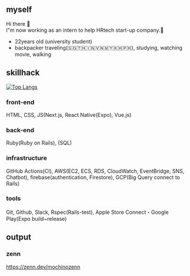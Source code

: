 ## myself
 Hi there 👋<br />
 I"m now working as an intern to help HRtech start-up company.🎉<br />

- 22years old (university student)
- backpacker traveling(🇸🇬🇹🇭🇮🇳🇻🇳🇲🇾🇰🇭🇵🇭), studying, watching movie, walking

## skillhack

[![Top Langs](https://github-readme-stats.vercel.app/api/top-langs/?username=ryosukemochizuki&langs_count=50)](https://github.com/anuraghazra/github-readme-stats)

### front-end
HTML, CSS, JS(Next.js, React Native(Expo), Vue.js)

### back-end
Ruby(Ruby on Rails), (SQL)

### infrastructure

GitHub Actions(CI), AWS(EC2, ECS, RDS, CloudWatch, EventBridge, SNS, Chatbot), firebase(authentication, Firestore), GCP(Big Query connect to Rails)

### tools
Git, Github, Slack, Rspec(Rails-test), Apple Store Connect・Google Play(Expo build~release)

## output

### zenn
https://zenn.dev/mochinozenn
